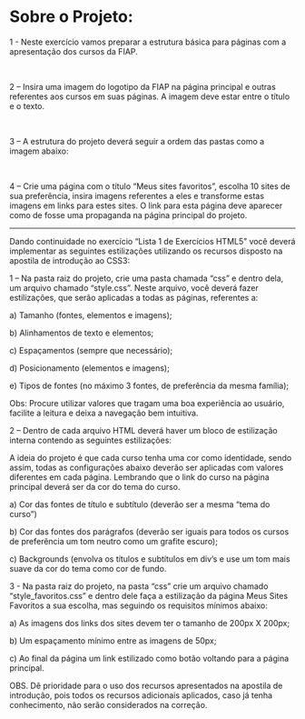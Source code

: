 <h1>Sobre o Projeto: </h1>

<p>1 - Neste exercício vamos preparar a estrutura básica para páginas com a apresentação dos cursos da FIAP.</p>
<br>
<p>2 – Insira uma imagem do logotipo da FIAP na página principal e outras referentes aos cursos em suas 
páginas. A imagem deve estar entre o título e o texto.</p>
<br>
<p>3 – A estrutura do projeto deverá seguir a ordem das pastas como a imagem abaixo:</p>
<br>
<p>4 – Crie uma página com o título “Meus sites favoritos”, escolha 10 sites de sua preferência, insira imagens 
referentes a eles e transforme estas imagens em links para estes sites. O link para esta página deve 
aparecer como de fosse uma propaganda na página principal do projeto.</p>
<hr>
<p>Dando continuidade no exercício “Lista 1 de Exercícios HTML5” você deverá implementar as seguintes 
estilizações utilizando os recursos disposto na apostila de introdução ao CSS3:</p>
<p>1 – Na pasta raiz do projeto, crie uma pasta chamada “css” e dentro dela, um arquivo chamado “style.css”. 
Neste arquivo, você deverá fazer estilizações, que serão aplicadas a todas as páginas, referentes a:</p>
<p>a) Tamanho (fontes, elementos e imagens);</p>
<p>b) Alinhamentos de texto e elementos;</p>
<p>c) Espaçamentos (sempre que necessário);</p>
<p>d) Posicionamento (elementos e imagens);</p>
<p>e) Tipos de fontes (no máximo 3 fontes, de preferência da mesma família);</p>
<p>Obs: Procure utilizar valores que tragam uma boa experiência ao usuário, facilite a leitura e deixa a navegação bem 
intuitiva.</p>
<p>2 – Dentro de cada arquivo HTML deverá haver um bloco de estilização interna contendo as seguintes estilizações:</p>
<p>A ideia do projeto é que cada curso tenha uma cor como identidade, sendo assim, todas as configurações 
abaixo deverão ser aplicadas com valores diferentes em cada página. Lembrando que o link do curso na página 
principal deverá ser da cor do tema do curso.</p>
<p>a) Cor das fontes de título e subtítulo (deverão ser a mesma “tema do curso”)</p>
<p>b) Cor das fontes dos parágrafos (deverão ser iguais para todos os cursos de preferência um tom neutro 
como um grafite escuro);</p>
<p>c) Backgrounds (envolva os títulos e subtítulos em div’s e use um tom mais suave da cor do tema como cor 
de fundo.</p>
<p>3 - Na pasta raiz do projeto, na pasta “css” crie um arquivo chamado “style_favoritos.css” e dentro dele faça 
a estilização da página Meus Sites Favoritos a sua escolha, mas seguindo os requisitos mínimos abaixo:</p>
<p>a) As imagens dos links dos sites devem ter o tamanho de 200px X 200px;</p>
<p>b) Um espaçamento mínimo entre as imagens de 50px;</p>
<p>c) Ao final da página um link estilizado como botão voltando para a página principal.</p>
<p>OBS. Dê prioridade para o uso dos recursos apresentados na apostila de introdução, pois todos os recursos 
adicionais aplicados, caso já tenha conhecimento, não serão considerados na correção.</p>

